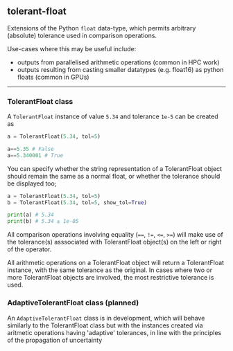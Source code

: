 ## tolerant-float 

Extensions of the Python `float` data-type, which permits arbitrary (absolute) tolerance used in comparison operations.

Use-cases where this may be useful include:
- outputs from parallelised arithmetic operations (common in HPC work)
- outputs resulting from casting smaller datatypes (e.g. float16) as python floats (common in GPUs)

---

### TolerantFloat class

A `TolerantFloat` instance of value `5.34` and tolerance `1e-5` can be created as
```python
a = TolerantFloat(5.34, tol=5)

a==5.35 # False
a==5.340001 # True
```

You can specify whether the string representation of a TolerantFloat object should remain the same as a normal float, or whether the tolerance should be displayed too;
```python
a = TolerantFloat(5.34, tol=5)
b = TolerantFloat(5.34, tol=5, show_tol=True)

print(a) # 5.34
print(b) # 5.34 ± 1e-05
```

All comparison operations involving equality (`==`, `!=`, `<=`, `>=`) will make use of the tolerance(s) asssociated with TolerantFloat object(s) on the left or right of the operator.

All arithmetic operations on a TolerantFloat object will return a TolerantFloat instance, with the same tolerance as the original. In cases where two or more TolerantFloat objects are involved, the most restrictive tolerance is used.

### AdaptiveTolerantFloat class (planned)
An `AdaptiveTolerantFloat` class is in development, which will behave similarly to the TolerantFloat class but with the instances created via aritmetic operations having 'adaptive' tolerances, in line with the principles of the propagation of uncertainty
